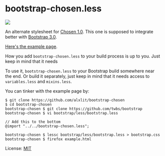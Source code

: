 # bootstrap-chosen.less

![](https://github.com/alxlit/bootstrap-chosen/raw/master/example.png)

An alternate stylesheet for [Chosen 1.0](http://harvesthq.github.com/chosen/). This
one is supposed to integrate better with [Bootstrap 3.0](http://getbootstrap.com/).

[Here's the example page](http://alxlit.github.io/bootstrap-chosen/).

How you add `bootstrap-chosen.less` to your build process is up to you. Just keep
in mind that it needs

To use it, `bootstrap-chosen.less` to your Bootstrap build somewhere near the end.
Or build it separately, just keep in mind that it needs access to `variables.less`
and `mixins.less`.

You can tinker with the example page by:

```
$ git clone https://github.com/alxlit/bootstrap-chosen
$ cd bootstrap-chosen
bootstrap-chosen $ git clone https://github.com/twbs/bootstrap
bootstrap-chosen $ vi bootstrap/less/bootstrap.less

// Add this to the bottom
@import "../../bootstrap-chosen.less";

bootstrap-chosen $ lessc bootstrap/less/bootstrap.less > bootstrap.css
bootstrap-chosen $ firefox example.html
```

License: [MIT](https://en.wikipedia.org/wiki/MIT_License)

